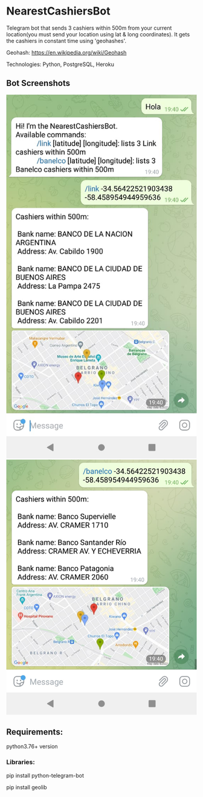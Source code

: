 # NearestCashiersBot

Telegram bot that sends 3 cashiers within 500m from your current location(you must send your location using lat & long coordinates). It gets the cashiers in constant time using 'geohashes'.

Geohash: https://en.wikipedia.org/wiki/Geohash

Technologies: Python, PostgreSQL, Heroku

## Bot Screenshots  
![alt text](./Screenshot1.jpeg)
![alt text](./Screenshot2.jpeg)




## Requirements:

python3.76+ version

### Libraries:

pip install python-telegram-bot

pip install geolib


